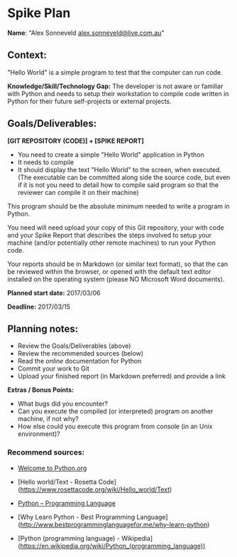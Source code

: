 Spike Plan
==============

**Name**: "Alex Sonneveld <alex.sonneveld@live.com.au>"

## Context:
"Hello World" is a simple program to test that the computer can run code.

**Knowledge/Skill/Technology Gap:**
The developer is not aware or familiar with Python and needs to setup their
workstation to compile code written in Python for their future self-projects or
external projects.

## Goals/Deliverables:
**[GIT REPOSITORY (CODE)] + [SPIKE REPORT]**

- You need to create a simple "Hello World" application in Python
- It needs to compile
- It should display the text "Hello World" to the screen, when executed.
  (The executable can be committed along side the source code, but even if it is
  not you need to detail how to compile said program so that the reviewer can
  compile it on their machine)

This program should be the absolute minimum needed to write a program in Python.

You need will need upload your copy of this Git repository, your with code and
your Spike Report that describes the steps involved to setup your machine
(and/or potentially other remote machines) to run your Python code.

Your reports should be in Markdown (or similar text format), so that the can be
reviewed within the browser, or opened with the default text editor installed on
the operating system (please NO Microsoft Word documents).

**Planned start date:**  2017/03/06

**Deadline:**  2017/03/15

## Planning notes:
- Review the Goals/Deliverables (above)
- Review the recommended sources (below)
- Read the _online_ documentation for Python
- Commit your work to Git
- Upload your finished report (in Markdown preferred) and provide a link

**Extras / Bonus Points:**

- What bugs did you encounter?
- Can you execute the compiled (or interpreted) program on another machine, if
  not why?
- How else could you execute this program from console (in an Unix environment)?

### Recommend sources:
- [Welcome to Python.org](https://www.python.org/)

- [Hello world/Text - Rosetta Code]
  (https://www.rosettacode.org/wiki/Hello_world/Text)

- [Python – Programming Language](http://pythonprogramminglanguage.com/)

- [Why Learn Python - Best Programming Language]
  (http://www.bestprogramminglanguagefor.me/why-learn-python)

- [Python (programming language) - Wikipedia]
  (https://en.wikipedia.org/wiki/Python_(programming_language))
